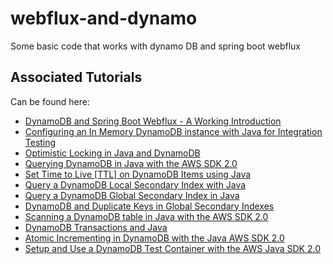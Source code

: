 # webflux-and-dynamo
Some basic code that works with dynamo DB and spring boot webflux

## Associated Tutorials

Can be found here:

- [DynamoDB and Spring Boot Webflux - A Working Introduction](https://nickolasfisher.com/blog/dynamodb-and-spring-boot-webflux-a-working-introduction)
- [Configuring an In Memory DynamoDB instance with Java for Integration Testing](https://nickolasfisher.com/blog/configuring-an-in-memory-dynamodb-instance-with-java-for-integration-testing)
- [Optimistic Locking in Java and DynamoDB](https://nickolasfisher.com/blog/optimistic-locking-in-java-and-dynamodb)
- [Querying DynamoDB in Java with the AWS SDK 2.0](https://nickolasfisher.com/blog/querying-dynamodb-in-java-with-the-aws-sdk-20)
- [Set Time to Live \[TTL\] on DynamoDB Items using Java](https://nickolasfisher.com/blog/set-time-to-live-ttl-on-dynamodb-items-using-java)
- [Query a DynamoDB Local Secondary Index with Java](https://nickolasfisher.com/blog/query-a-dynamodb-local-secondary-index-with-java)
- [Query a DynamoDB Global Secondary Index in Java](https://nickolasfisher.com/blog/query-a-dynamodb-global-secondary-index-in-java)
- [DynamoDB and Duplicate Keys in Global Secondary Indexes](https://nickolasfisher.com/blog/dynamodb-and-duplicate-keys-in-global-secondary-indexes)
- [Scanning a DynamoDB table in Java with the AWS SDK 2.0](https://nickolasfisher.com/blog/scanning-a-dynamodb-table-in-java-with-the-aws-sdk-20)
- [DynamoDB Transactions and Java](https://nickolasfisher.com/blog/dynamodb-transactions-and-java)
- [Atomic Incrementing in DynamoDB with the Java AWS SDK 2.0](https://nickolasfisher.com/blog/atomic-incrementing-in-dynamodb-with-the-java-aws-sdk-20)
- [Setup and Use a DynamoDB Test Container with the AWS Java SDK 2.0](https://nickolasfisher.com/blog/setup-and-use-a-dynamodb-test-container-with-the-aws-java-sdk-20)

